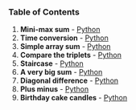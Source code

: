 ### Table of Contents
1. __Mini-max sum__ - [Python](Mini-Max%20Sum.py)
1. __Time conversion__ - [Python](Time%20Conversion.py)
1. __Simple array sum__ - [Python](Simple%20Array%20Sum.py)
1. __Compare the triplets__ - [Python](Compare%20the%20Triplets.py)
1. __Staircase__ - [Python](Staircase.py)
1. __A very big sum__ - [Python](A%20Very%20Big%20Sum.py)
1. __Diagonal difference__ - [Python](Diagonal%20Difference.py)
1. __Plus minus__ - [Python](Plus%20Minus.py)
1. __Birthday cake candles__ - [Python](Birthday%20Cake%20Candles.py)
